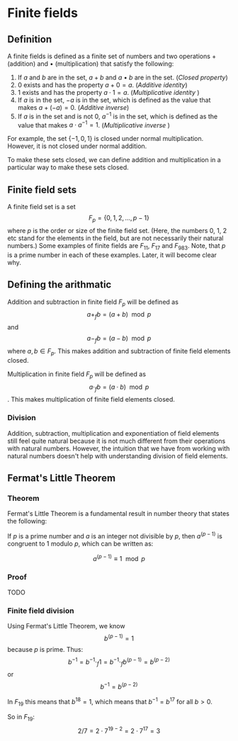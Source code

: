 # Finite fields

## Definition
A finite fields is defined as a finite set of numbers and two operations $+$ (addition) and &bull; (multiplication) that satisfy the following:
1. If $a$ and $b$ are in the set, $a + b$ and $a$ &bull; $b$ are in the set. (*Closed property*) 
2. $0$ exists and has the property $a + 0 = a$. (*Additive identity*)
3. $1$ exists and has the property $a \cdot 1 = a$. (*Multiplicative identity* )
4. If $a$ is in the set, $-a$ is in the set, which is defined as the value that makes $a + (-a) = 0$. (*Additive inverse*)
5. If $a$ is in the set and is not $0$, $a^{-1}$ is in the set, which is defined as the value that makes $a \cdot a^{-1} = 1$. (*Multiplicative inverse* )

For example, the set $\{-1, 0, 1\}$ is closed under normal multiplication. However, it is not closed under normal addition.

To make these sets closed, we can define addition and multiplication in a particular way to make these sets closed.

## Finite field sets
A finite field set is a set $$F_{p}=\{0, 1, 2, ..., p-1\}$$ where $p$ is the order or size of the finite field set. (Here, the numbers 0, 1, 2 etc stand for the elements in the field, but are not necessarily their natural numbers.) Some examples of finite fields are $F_{11}$, $F_{17}$ and $F_{983}$. Note, that $p$ is a prime number in each of these examples. Later, it will become clear why.

## Defining the arithmatic 
Addition and subtraction in finite field $F_{p}$ will be defined as $$a +_{f} b = (a + b) \mod p$$ and $$a -_{f} b = (a - b) \mod p$$ where $a, b \in F_{p}$. This makes addition and subtraction of finite field elements closed.

Multiplication in finite field $F_{p}$ will be defined as $$a \cdot_{f} b = (a \cdot b) \mod p$$. This makes multiplication of finite field elements closed.

### Division
Addition, subtraction, multiplication and exponentiation of field elements still feel quite natural because it is not much different from their operations with natural numbers. However, the intuition that we have from working with natural numbers doesn't help with understanding division of field elements.

## Fermat's Little Theorem
### Theorem
Fermat's Little Theorem is a fundamental result in number theory that states the following:

If $p$ is a prime number and $a$ is an integer not divisible by $p$, then $a^{(p-1)}$ is congruent to $1$ modulo $p$, which can be written as:

$$a^{(p-1)} ≡ 1 \mod p$$

### Proof

TODO

### Finite field division
Using Fermat's Little Theorem, we know $$b^{(p-1)}=1$$ because $p$ is prime. Thus: $$b^{-1}=b^{-1}\cdot _f 1=b^{-1}\cdot _f b^{(p-1)} = b^{(p-2)}$$ or $$b^{-1}=b^{(p-2)}$$

In $F_{19}$ this means that $b^{18}=1$, which means that $b^{-1}=b^{17}$ for all $b > 0$.

So in $F_{19}$:
$$2/7 = 2 \cdot 7^{19-2} = 2 \cdot 7^{17} = 3$$
